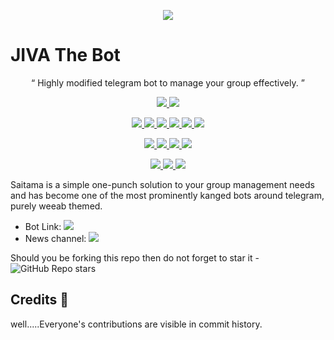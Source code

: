 <p align="center">
  <img src="https://telegra.ph/file/93e355f677d9856545a93.jpg">
</p>

# JIVA The Bot

<p align="center">
 “	Highly modified telegram bot to manage your group effectively. ”  
</p>

<p align="center">
<a href="https://app.codacy.com/project/badge/Grade/207e41000d094885a24041ffa2897d4f)](https://www.codacy.com?utm_source=github.com&amp;utm_medium=referral&amp;utm_content=turquoise-giggle/JIVA&amp;utm_campaign=Badge_Grade)" alt="Codacy Badge">
<img src="https://api.codacy.com/project/badge/Grade/207e41000d094885a24041ffa2897d4f" /> </a>
<a href="http://hits.dwyl.com/turquoise-giggle/JIVA" alt="HitCount"> <img src="http://hits.dwyl.com/turquoise-giggle/JIVA.svg" /> </a>
</p>
<p align="center">
<a href="https://github.com/turquoise-giggle/JIVA" alt="GitHub closed issues"> <img src="https://img.shields.io/github/issues-closed-raw/turquoise-giggle/JIVA?style=flat&logo=github&color=success" /> </a>
<a href="https://github.com/turquoise-giggle/JIVA" alt="GitHub commit activity"> <img src="https://img.shields.io/github/commit-activity/m/turquoise-giggle/JIVA" /> </a>
<a href="https://github.com/turquoise-giggle/JIVA/graphs/contributors" alt="GitHub contributors"> <img src="https://img.shields.io/github/contributors/turquoise-giggle/JIVA?style=flat&logo=github" /> </a>
<a href="https://github.com/AnimeKaizoku/SaitamaRobot/network/members" alt="GitHub forks"> <img src="https://img.shields.io/github/forks/turquoise-giggle/JIVA?label=Forks&logo=github" /> </a>
<a href="https://github.com/turquoise-giggle/JIVA" alt="GitHub closed pull requests"> <img src="https://img.shields.io/github/issues-pr-closed-raw/turquoise-giggle/JIVA?color=success" /> </a>
<a href="https://github.com/turquoise-giggle/JIVA" alt="GitHub issues"> <img src="https://img.shields.io/github/issues-raw/turquoise-giggle/JIVA?style=flat&logo=github&color=yellow" /> </a>
</p>
<p align="center">
<a href="https://github.com/turquoise-giggle/JIVA" alt="GitHub release (latest by date including pre-releases)"> <img src="https://img.shields.io/github/v/release/turquoise-giggle/JIVA?include_prereleases?style=flat&logo=github" /> </a>
<a href="https://www.python.org/" alt="made-with-python"> <img src="https://img.shields.io/badge/Made%20with-Python-1f425f.svg?style=flat&logo=python&color=blue" /> </a>
<a href="https://github.com/turquoise-giggle/JIVA" alt="GitHub repo size"> <img src="https://img.shields.io/github/repo-size/turquoise-giggle/JIVA" /> </a>
<a href="https://github.com/turquoise-giggle/JIVA/blob/master/LICENSE" alt="GPLv3 license"> <img src="https://img.shields.io/badge/License-GPLv3-blue.svg" /> </a>
</p>
<p align="center">
<a href="https://t.me/jiva_updates" alt="Telegram!"> <img src="https://aleen42.github.io/badges/src/telegram.svg" /> </a>
<a href="https://github.com/turquoise-giggle/JIVA/graphs/commit-activity" alt="Maintenance"> <img src="https://img.shields.io/badge/Maintained%3F-yes-green.svg" /> </a>
<a href="https://makeapullrequest.com" alt="PRs Welcome"> <img src="https://img.shields.io/badge/PRs-welcome-brightgreen.svg?style=flat-square" /> </a>
</p>



Saitama is a simple one-punch solution to your group management needs and has become one of the most prominently kanged bots around telegram, purely weeab themed.

* Bot Link:  <a href="https://t.me/MissJivaBot" alt="JIVA"> <img src="https://img.shields.io/badge/%F0%9F%A4%96%20-JIVA-blue" /> </a>
* News channel: <a  href="https://t.me/jiva_updates" alt="JIVA Updates"> <img  src="https://img.shields.io/badge/%F0%9F%92%A1-JIVA%20Updates-9cf" /> </a>

Should you be forking this repo then do not forget to star it - <img alt="GitHub Repo stars" src="https://img.shields.io/github/stars/turquoise-giggle/JIVA?color=white&label=%F0%9F%8C%9F%20star">

## Credits 📍
well.....Everyone's contributions are visible in commit history.
